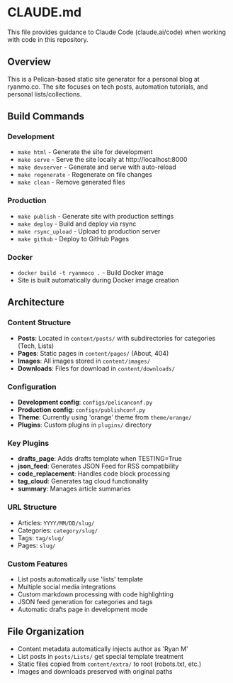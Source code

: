# CLAUDE.md

This file provides guidance to Claude Code (claude.ai/code) when working with code in this repository.

## Overview

This is a Pelican-based static site generator for a personal blog at ryanmo.co. The site focuses on tech posts, automation tutorials, and personal lists/collections.

## Build Commands

### Development
- `make html` - Generate the site for development
- `make serve` - Serve the site locally at http://localhost:8000
- `make devserver` - Generate and serve with auto-reload
- `make regenerate` - Regenerate on file changes
- `make clean` - Remove generated files

### Production
- `make publish` - Generate site with production settings
- `make deploy` - Build and deploy via rsync
- `make rsync_upload` - Upload to production server
- `make github` - Deploy to GitHub Pages

### Docker
- `docker build -t ryanmoco .` - Build Docker image
- Site is built automatically during Docker image creation

## Architecture

### Content Structure
- **Posts**: Located in `content/posts/` with subdirectories for categories (Tech, Lists)
- **Pages**: Static pages in `content/pages/` (About, 404)
- **Images**: All images stored in `content/images/`
- **Downloads**: Files for download in `content/downloads/`

### Configuration
- **Development config**: `configs/pelicanconf.py`
- **Production config**: `configs/publishconf.py` 
- **Theme**: Currently using 'orange' theme from `theme/orange/`
- **Plugins**: Custom plugins in `plugins/` directory

### Key Plugins
- **drafts_page**: Adds drafts template when TESTING=True
- **json_feed**: Generates JSON Feed for RSS compatibility
- **code_replacement**: Handles code block processing
- **tag_cloud**: Generates tag cloud functionality
- **summary**: Manages article summaries

### URL Structure
- Articles: `YYYY/MM/DD/slug/`
- Categories: `category/slug/`
- Tags: `tag/slug/`
- Pages: `slug/`


### Custom Features
- List posts automatically use 'lists' template
- Multiple social media integrations
- Custom markdown processing with code highlighting
- JSON feed generation for categories and tags
- Automatic drafts page in development mode

## File Organization
- Content metadata automatically injects author as 'Ryan M'
- List posts in `posts/Lists/` get special template treatment
- Static files copied from `content/extra/` to root (robots.txt, etc.)
- Images and downloads preserved with original paths